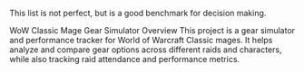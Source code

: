 This list is not perfect, but is a good benchmark for decision making.

WoW Classic Mage Gear Simulator
Overview
This project is a gear simulator and performance tracker for World of Warcraft Classic mages. It helps analyze and compare gear options across different raids and characters, while also tracking raid attendance and performance metrics.

